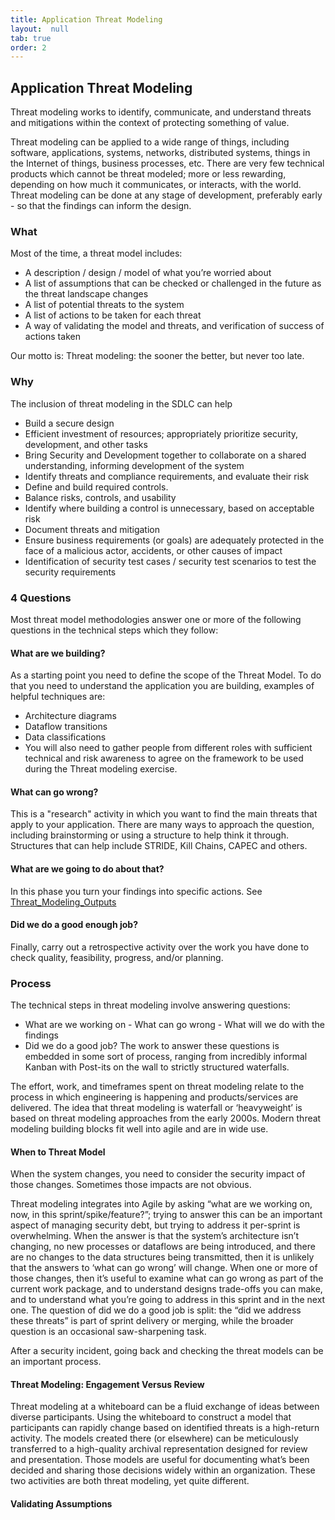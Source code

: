 ```yaml
---
title: Application Threat Modeling
layout:  null
tab: true
order: 2
---
```


## Application Threat Modeling 

Threat modeling works to identify, communicate, and understand threats and mitigations within the context of protecting something of value.

Threat modeling can be applied to a wide range of things, including software, applications, systems, networks, distributed systems, things
in the Internet of things, business processes, etc. There are very few technical products which cannot be threat modeled; more or less
rewarding, depending on how much it communicates, or interacts, with the world. Threat modeling can be done at any stage of development,
preferably early - so that the findings can inform the design.

### What

Most of the time, a threat model includes:

- A description / design / model of what you’re worried about 
- A list of assumptions that can be checked or challenged in the future as the threat landscape changes
- A list of potential threats to the system
- A list of actions to be taken for each threat
- A way of validating the model and threats, and verification of success of actions taken

Our motto is: Threat modeling: the sooner the better, but never too late.

### Why

The inclusion of threat modeling in the SDLC can help

- Build a secure design
- Efficient investment of resources; appropriately prioritize security, development, and other tasks
- Bring Security and Development together to collaborate on a shared understanding, informing development of the system
- Identify threats and compliance requirements, and evaluate their risk
- Define and build required controls.
- Balance risks, controls, and usability
- Identify where building a control is unnecessary, based on acceptable risk
- Document threats and mitigation
- Ensure business requirements (or goals) are adequately protected in the face of a malicious actor, accidents, or other causes of impact
- Identification of security test cases / security test scenarios to test the security requirements

### 4 Questions

Most threat model methodologies answer one or more of the following questions in the technical steps which they follow:

#### What are we building?

As a starting point you need to define the scope of the Threat Model. To do that you need to understand the application you are building,
examples of helpful techniques are:

- Architecture diagrams
- Dataflow transitions
- Data classifications
- You will also need to gather people from different roles with sufficient technical and risk awareness to agree on the framework to be used during the Threat modeling exercise.

#### What can go wrong?

This is a "research" activity in which you want to find the main threats that apply to your application. There are many ways to approach the
question, including brainstorming or using a structure to help think it through. Structures that can help include STRIDE, Kill Chains, CAPEC and others.

#### What are we going to do about that?

In this phase you turn your findings into specific actions. See [Threat_Modeling_Outputs](Threat_Modeling_Outputs)

#### Did we do a good enough job?

Finally, carry out a retrospective activity over the work you have done to check quality, feasibility, progress, and/or planning.

### Process

The technical steps in threat modeling involve answering questions: 
- What are we working on - What can go wrong - What will we do with the findings
- Did we do a good job? The work to answer these questions is embedded in some sort of process, ranging from incredibly informal Kanban with Post-its on the wall to strictly structured waterfalls.

The effort, work, and timeframes spent on threat modeling relate to the process in which engineering is happening and products/services are
delivered. The idea that threat modeling is waterfall or ‘heavyweight’ is based on threat modeling approaches from the early 2000s. Modern
threat modeling building blocks fit well into agile and are in wide use.

#### When to Threat Model

When the system changes, you need to consider the security impact of those changes. Sometimes those impacts are not obvious.

Threat modeling integrates into Agile by asking “what are we working on, now, in this sprint/spike/feature?”; trying to answer this can be an important aspect of managing security debt, but trying to address it per-sprint is overwhelming. When the answer is that the system’s
architecture isn’t changing, no new processes or dataflows are being introduced, and there are no changes to the data structures being
transmitted, then it is unlikely that the answers to ‘what can go wrong’ will change. When one or more of those changes, then it’s useful to
examine what can go wrong as part of the current work package, and to understand designs trade-offs you can make, and to understand what
you’re going to address in this sprint and in the next one. The question of did we do a good job is split: the “did we address these
threats” is part of sprint delivery or merging, while the broader question is an occasional saw-sharpening task.

After a security incident, going back and checking the threat models can be an important process.

#### Threat Modeling: Engagement Versus Review

Threat modeling at a whiteboard can be a fluid exchange of ideas between diverse participants. Using the whiteboard to construct a model
that participants can rapidly change based on identified threats is a high-return activity. The models created there (or elsewhere) can be
meticulously transferred to a high-quality archival representation designed for review and presentation. Those models are useful for
documenting what’s been decided and sharing those decisions widely within an organization. These two activities are both threat modeling,
yet quite different.

#### Validating Assumptions

